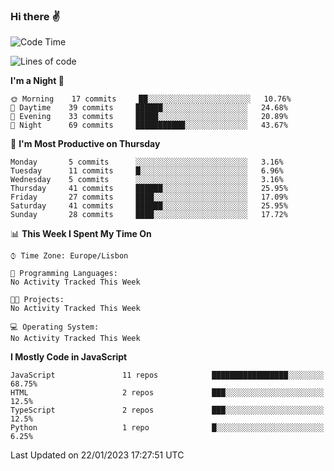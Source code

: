 ### Hi there :v:

<!--
**eusebioaddsilva/eusebioaddsilva** is a ✨ _special_ ✨ repository because its `README.md` (this file) appears on your GitHub profile.

<!--START_SECTION:waka-->
![Code Time](http://img.shields.io/badge/Code%20Time-35%20hrs%2012%20mins-blue)

![Lines of code](https://img.shields.io/badge/From%20Hello%20World%20I%27ve%20Written-694%20Thousand%20lines%20of%20code-blue)

**I'm a Night 🦉** 

```text
🌞 Morning    17 commits     ██░░░░░░░░░░░░░░░░░░░░░░░   10.76% 
🌆 Daytime    39 commits     ██████░░░░░░░░░░░░░░░░░░░   24.68% 
🌃 Evening    33 commits     █████░░░░░░░░░░░░░░░░░░░░   20.89% 
🌙 Night      69 commits     ███████████░░░░░░░░░░░░░░   43.67%

```
📅 **I'm Most Productive on Thursday** 

```text
Monday       5 commits      ░░░░░░░░░░░░░░░░░░░░░░░░░   3.16% 
Tuesday      11 commits     █░░░░░░░░░░░░░░░░░░░░░░░░   6.96% 
Wednesday    5 commits      ░░░░░░░░░░░░░░░░░░░░░░░░░   3.16% 
Thursday     41 commits     ██████░░░░░░░░░░░░░░░░░░░   25.95% 
Friday       27 commits     ████░░░░░░░░░░░░░░░░░░░░░   17.09% 
Saturday     41 commits     ██████░░░░░░░░░░░░░░░░░░░   25.95% 
Sunday       28 commits     ████░░░░░░░░░░░░░░░░░░░░░   17.72%

```


📊 **This Week I Spent My Time On** 

```text
⌚︎ Time Zone: Europe/Lisbon

💬 Programming Languages: 
No Activity Tracked This Week

🐱‍💻 Projects: 
No Activity Tracked This Week

💻 Operating System: 
No Activity Tracked This Week

```

**I Mostly Code in JavaScript** 

```text
JavaScript               11 repos            █████████████████░░░░░░░░   68.75% 
HTML                     2 repos             ███░░░░░░░░░░░░░░░░░░░░░░   12.5% 
TypeScript               2 repos             ███░░░░░░░░░░░░░░░░░░░░░░   12.5% 
Python                   1 repo              █░░░░░░░░░░░░░░░░░░░░░░░░   6.25%

```



 Last Updated on 22/01/2023 17:27:51 UTC
<!--END_SECTION:waka-->
